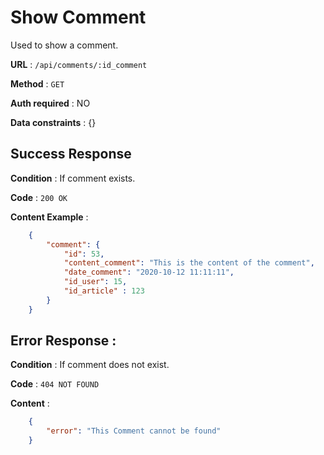 # Show Comment

Used to show a comment.

**URL** : `/api/comments/:id_comment`

**Method** : `GET`

**Auth required** : NO

**Data constraints** : {}

## Success Response

**Condition** : If comment exists.

**Code** : `200 OK`

**Content Example** :

```json
    {
        "comment": {
            "id": 53,
            "content_comment": "This is the content of the comment",
            "date_comment": "2020-10-12 11:11:11",
            "id_user": 15,
            "id_article" : 123
        }
    }
```

## Error Response :

**Condition** : If comment does not exist.

**Code** : `404 NOT FOUND`

**Content** :

```json
    {
        "error": "This Comment cannot be found"
    }
```
